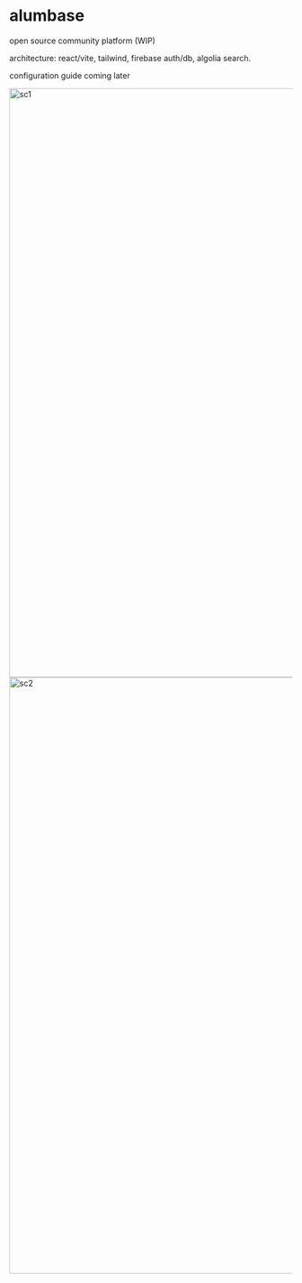 # alumbase

open source community platform (WIP)

architecture:
react/vite, tailwind, firebase auth/db, algolia search.

configuration guide coming later

<img width="1046" alt="sc1" src="https://user-images.githubusercontent.com/10292904/121822648-35710400-cc6e-11eb-80ab-8347774639b1.png">

<img width="1059" alt="sc2" src="https://user-images.githubusercontent.com/10292904/121822647-34d86d80-cc6e-11eb-8853-f54d7f68abe2.png">
